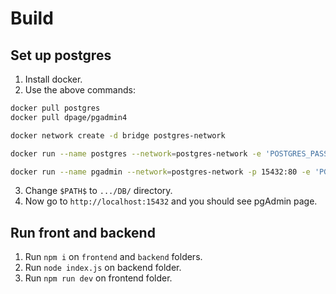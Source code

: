 # Build

## Set up postgres
1. Install docker.
2. Use the above commands:
```sh
docker pull postgres
docker pull dpage/pgadmin4

docker network create -d bridge postgres-network

docker run --name postgres --network=postgres-network -e 'POSTGRES_PASSWORD=Postgres123!' -p 5432:5432 -v /home/breno/Documents/Programming/Javascript/Banco\ de\ Dados/DB:/var/lib/postgresql/data -d postgres

docker run --name pgadmin --network=postgres-network -p 15432:80 -e 'PGADMIN_DEFAULT_EMAIL=email@domain.com' -e 'PGADMIN_DEFAULT_PASSWORD=PgAdmin123!' -d dpage/pgadmin4
```
3. Change `$PATH$` to `.../DB/` directory.
4. Now go to `http://localhost:15432` and you should see pgAdmin page.

## Run front and backend
1. Run `npm i` on `frontend` and `backend` folders.
2. Run `node index.js` on backend folder.
3. Run `npm run dev` on frontend folder.